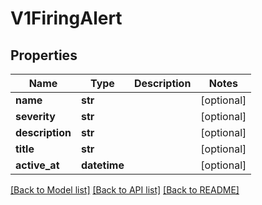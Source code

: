 # V1FiringAlert

## Properties
Name | Type | Description | Notes
------------ | ------------- | ------------- | -------------
**name** | **str** |  | [optional] 
**severity** | **str** |  | [optional] 
**description** | **str** |  | [optional] 
**title** | **str** |  | [optional] 
**active_at** | **datetime** |  | [optional] 

[[Back to Model list]](../README.md#documentation-for-models) [[Back to API list]](../README.md#documentation-for-api-endpoints) [[Back to README]](../README.md)


